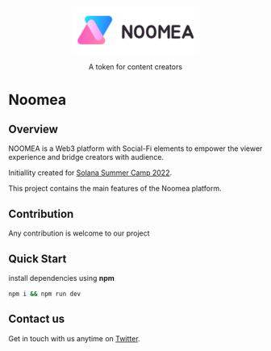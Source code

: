 <div align="center">
    <p>
        <img src="public/noomea-logo-black.svg" width="250" />
    </p>
    <p>
        A token for content creators
    </p>
</div>

# Noomea

## Overview

NOOMEA is a Web3 platform with Social-Fi elements to empower the viewer experience and bridge creators with audience.

Initiallity created for [Solana Summer Camp 2022](https://solana.com/summercamp).

This project contains the main features of the Noomea platform.

## Contribution

Any contribution is welcome to our project

## Quick Start

install dependencies using **npm**

```sh
npm i && npm run dev
```

## Contact us

Get in touch with us anytime on [Twitter](https://twitter.com/noomea_io).
